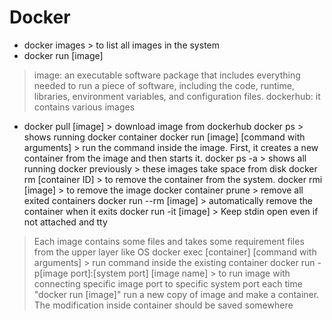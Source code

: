 
# Docker
* docker images > to list all images in the system
* docker run [image]
> image: an executable software package that includes everything needed to run a piece of software, including the code, runtime, libraries, environment variables, and configuration files.
> dockerhub: it contains various images
* docker pull [image] > download image from dockerhub
docker ps > shows running docker container
docker run [image] [command with arguments] > run the command inside the image. First, it creates a new container from the image and then starts it.
docker ps -a > shows all running docker previously > these images take space from disk
docker rm [container ID] > to remove the container from the system. 
docker rmi [image] > to remove the image
docker container prune > remove all exited containers 
docker run --rm [image] > automatically remove the container when it exits
docker run -it [image] > Keep stdin open even if not attached and tty
> Each image contains some files and takes some requirement files from the upper layer like OS
docker exec [container] [command with arguments] > run command inside the existing container
docker run -p[image port]:[system port] [image name] > to run image with connecting specific image port to specific system port
> each time "docker run [image]" run a new copy of image and make a container.
> The modification inside container should be saved somewhere
> 

